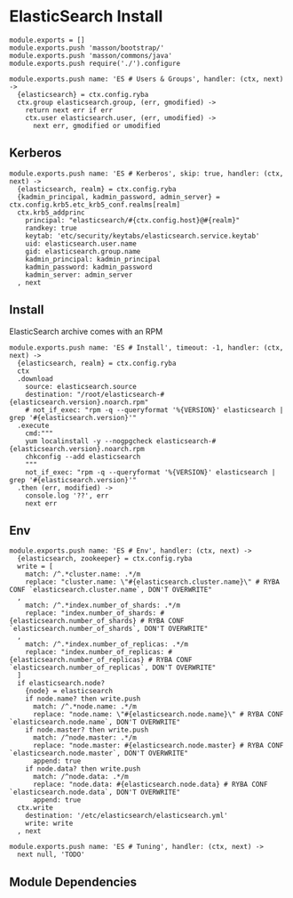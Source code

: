 
# ElasticSearch Install

    module.exports = []
    module.exports.push 'masson/bootstrap/'
    module.exports.push 'masson/commons/java'
    module.exports.push require('./').configure

    module.exports.push name: 'ES # Users & Groups', handler: (ctx, next) ->
      {elasticsearch} = ctx.config.ryba
      ctx.group elasticsearch.group, (err, gmodified) ->
        return next err if err
        ctx.user elasticsearch.user, (err, umodified) ->
          next err, gmodified or umodified

## Kerberos

    module.exports.push name: 'ES # Kerberos', skip: true, handler: (ctx, next) ->
      {elasticsearch, realm} = ctx.config.ryba
      {kadmin_principal, kadmin_password, admin_server} = ctx.config.krb5.etc_krb5_conf.realms[realm]
      ctx.krb5_addprinc
        principal: "elasticsearch/#{ctx.config.host}@#{realm}"
        randkey: true
        keytab: 'etc/security/keytabs/elasticsearch.service.keytab'
        uid: elasticsearch.user.name
        gid: elasticsearch.group.name
        kadmin_principal: kadmin_principal
        kadmin_password: kadmin_password
        kadmin_server: admin_server
      , next

## Install

ElasticSearch archive comes with an RPM

    module.exports.push name: 'ES # Install', timeout: -1, handler: (ctx, next) ->
      {elasticsearch, realm} = ctx.config.ryba
      ctx
      .download
        source: elasticsearch.source
        destination: "/root/elasticsearch-#{elasticsearch.version}.noarch.rpm"
        # not_if_exec: "rpm -q --queryformat '%{VERSION}' elasticsearch | grep '#{elasticsearch.version}'"
      .execute
        cmd:"""
        yum localinstall -y --nogpgcheck elasticsearch-#{elasticsearch.version}.noarch.rpm
        chkconfig --add elasticsearch
        """
        not_if_exec: "rpm -q --queryformat '%{VERSION}' elasticsearch | grep '#{elasticsearch.version}'"
      .then (err, modified) ->
        console.log '??', err
        next err

## Env

    module.exports.push name: 'ES # Env', handler: (ctx, next) ->
      {elasticsearch, zookeeper} = ctx.config.ryba
      write = [
        match: /^.*cluster.name: .*/m
        replace: "cluster.name: \"#{elasticsearch.cluster.name}\" # RYBA CONF `elasticsearch.cluster.name`, DON'T OVERWRITE"
      ,
        match: /^.*index.number_of_shards: .*/m
        replace: "index.number_of_shards: #{elasticsearch.number_of_shards} # RYBA CONF `elasticsearch.number_of_shards`, DON'T OVERWRITE"
      ,
        match: /^.*index.number_of_replicas: .*/m
        replace: "index.number_of_replicas: #{elasticsearch.number_of_replicas} # RYBA CONF `elasticsearch.number_of_replicas`, DON'T OVERWRITE"
      ]
      if elasticsearch.node?
        {node} = elasticsearch
        if node.name? then write.push
          match: /^.*node.name: .*/m
          replace: "node.name: \"#{elasticsearch.node.name}\" # RYBA CONF `elasticsearch.node.name`, DON'T OVERWRITE"
        if node.master? then write.push
          match: /^node.master: .*/m
          replace: "node.master: #{elasticsearch.node.master} # RYBA CONF `elasticsearch.node.master`, DON'T OVERWRITE"
          append: true
        if node.data? then write.push
          match: /^node.data: .*/m
          replace: "node.data: #{elasticsearch.node.data} # RYBA CONF `elasticsearch.node.data`, DON'T OVERWRITE"
          append: true
      ctx.write
        destination: '/etc/elasticsearch/elasticsearch.yml'
        write: write
      , next

    module.exports.push name: 'ES # Tuning', handler: (ctx, next) ->
      next null, 'TODO'

## Module Dependencies
